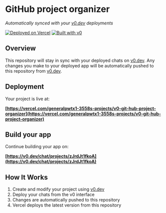 # GitHub project organizer

*Automatically synced with your [v0.dev](https://v0.dev) deployments*

[![Deployed on Vercel](https://img.shields.io/badge/Deployed%20on-Vercel-black?style=for-the-badge&logo=vercel)](https://vercel.com/generalpwtx1-3558s-projects/v0-git-hub-project-organizer)
[![Built with v0](https://img.shields.io/badge/Built%20with-v0.dev-black?style=for-the-badge)](https://v0.dev/chat/projects/zJrdJt1fkoA)

## Overview

This repository will stay in sync with your deployed chats on [v0.dev](https://v0.dev).
Any changes you make to your deployed app will be automatically pushed to this repository from [v0.dev](https://v0.dev).

## Deployment

Your project is live at:

**[https://vercel.com/generalpwtx1-3558s-projects/v0-git-hub-project-organizer](https://vercel.com/generalpwtx1-3558s-projects/v0-git-hub-project-organizer)**

## Build your app

Continue building your app on:

**[https://v0.dev/chat/projects/zJrdJt1fkoA](https://v0.dev/chat/projects/zJrdJt1fkoA)**

## How It Works

1. Create and modify your project using [v0.dev](https://v0.dev)
2. Deploy your chats from the v0 interface
3. Changes are automatically pushed to this repository
4. Vercel deploys the latest version from this repository